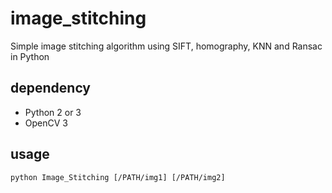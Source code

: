 # image_stitching
Simple image stitching algorithm using SIFT, homography, KNN and Ransac in Python

## dependency
- Python 2 or 3 
- OpenCV 3

## usage
`python Image_Stitching [/PATH/img1] [/PATH/img2]`
